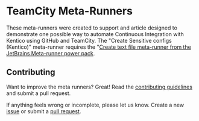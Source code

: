 # TeamCity Meta-Runners

These meta-runners were created to support and article designed to demonstrate one possible way to automate Continuous Integration with Kentico using GitHub and TeamCity. The "Create Sensitive configs (Kentico)" meta-runner requires the "[Create text file meta-runner from the JetBrains Meta-runner power pack](https://github.com/JetBrains/meta-runner-power-pack).

## Contributing
Want to improve the meta runners? Great! Read the [contributing guidelines](https://github.com/Kentico/TeamCityMetaRunners/blob/master/CONTRIBUTING.md) and submit a pull request.

If anything feels wrong or incomplete, please let us know. Create a new [issue](https://github.com/Kentico/TeamCityMetaRunners/issues/new) or submit a [pull request](https://help.github.com/articles/using-pull-requests/).

